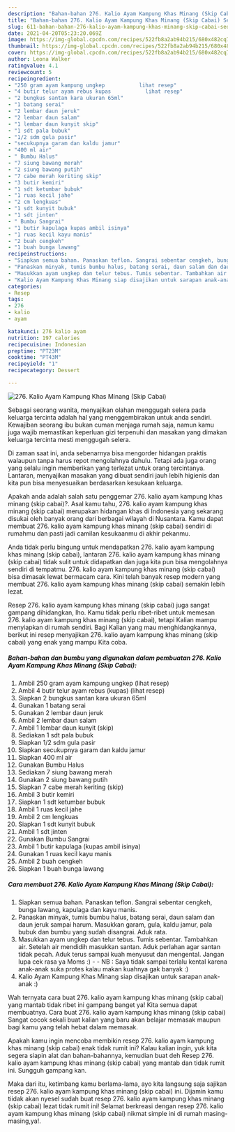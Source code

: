 ```yaml
---
description: "Bahan-bahan 276. Kalio Ayam Kampung Khas Minang (Skip Cabai) Sederhana dan Mudah Dibuat"
title: "Bahan-bahan 276. Kalio Ayam Kampung Khas Minang (Skip Cabai) Sederhana dan Mudah Dibuat"
slug: 611-bahan-bahan-276-kalio-ayam-kampung-khas-minang-skip-cabai-sederhana-dan-mudah-dibuat
date: 2021-04-20T05:23:20.069Z
image: https://img-global.cpcdn.com/recipes/522fb8a2ab94b215/680x482cq70/276-kalio-ayam-kampung-khas-minang-skip-cabai-foto-resep-utama.jpg
thumbnail: https://img-global.cpcdn.com/recipes/522fb8a2ab94b215/680x482cq70/276-kalio-ayam-kampung-khas-minang-skip-cabai-foto-resep-utama.jpg
cover: https://img-global.cpcdn.com/recipes/522fb8a2ab94b215/680x482cq70/276-kalio-ayam-kampung-khas-minang-skip-cabai-foto-resep-utama.jpg
author: Leona Walker
ratingvalue: 4.1
reviewcount: 5
recipeingredient:
- "250 gram ayam kampung ungkep           lihat resep"
- "4 butir telur ayam rebus kupas           lihat resep"
- "2 bungkus santan kara ukuran 65ml"
- "1 batang serai"
- "2 lembar daun jeruk"
- "2 lembar daun salam"
- "1 lembar daun kunyit skip"
- "1 sdt pala bubuk"
- "1/2 sdm gula pasir"
- "secukupnya garam dan kaldu jamur"
- "400 ml air"
- " Bumbu Halus"
- "7 siung bawang merah"
- "2 siung bawang putih"
- "7 cabe merah keriting skip"
- "3 butir kemiri"
- "1 sdt ketumbar bubuk"
- "1 ruas kecil jahe"
- "2 cm lengkuas"
- "1 sdt kunyit bubuk"
- "1 sdt jinten"
- " Bumbu Sangrai"
- "1 butir kapulaga kupas ambil isinya"
- "1 ruas kecil kayu manis"
- "2 buah cengkeh"
- "1 buah bunga lawang"
recipeinstructions:
- "Siapkan semua bahan. Panaskan teflon. Sangrai sebentar cengkeh, bunga lawang, kapulaga dan kayu manis."
- "Panaskan minyak, tumis bumbu halus, batang serai, daun salam dan daun jeruk sampai harum. Masukkan garam, gula, kaldu jamur, pala bubuk dan bumbu yang sudah disangrai. Aduk rata."
- "Masukkan ayam ungkep dan telur tebus. Tumis sebentar. Tambahkan air. Setelah air mendidih masukkan santan. Aduk perlahan agar santan tidak pecah. Aduk terus sampai kuah menyusut dan mengental. Jangan lupa cek rasa ya Moms :)  NB : Saya tidak sampai terlalu kental karena anak-anak suka protes kalau makan kuahnya gak banyak :)"
- "Kalio Ayam Kampung Khas Minang siap disajikan untuk sarapan anak-anak :)"
categories:
- Resep
tags:
- 276
- kalio
- ayam

katakunci: 276 kalio ayam 
nutrition: 197 calories
recipecuisine: Indonesian
preptime: "PT23M"
cooktime: "PT43M"
recipeyield: "1"
recipecategory: Dessert

---
```



![276. Kalio Ayam Kampung Khas Minang (Skip Cabai)](https://img-global.cpcdn.com/recipes/522fb8a2ab94b215/680x482cq70/276-kalio-ayam-kampung-khas-minang-skip-cabai-foto-resep-utama.jpg)

Sebagai seorang wanita, menyajikan olahan menggugah selera pada keluarga tercinta adalah hal yang menggembirakan untuk anda sendiri. Kewajiban seorang ibu bukan cuman menjaga rumah saja, namun kamu juga wajib memastikan keperluan gizi terpenuhi dan masakan yang dimakan keluarga tercinta mesti menggugah selera.

Di zaman  saat ini, anda sebenarnya bisa mengorder hidangan praktis walaupun tanpa harus repot mengolahnya dahulu. Tetapi ada juga orang yang selalu ingin memberikan yang terlezat untuk orang tercintanya. Lantaran, menyajikan masakan yang dibuat sendiri jauh lebih higienis dan kita pun bisa menyesuaikan berdasarkan kesukaan keluarga. 



Apakah anda adalah salah satu penggemar 276. kalio ayam kampung khas minang (skip cabai)?. Asal kamu tahu, 276. kalio ayam kampung khas minang (skip cabai) merupakan hidangan khas di Indonesia yang sekarang disukai oleh banyak orang dari berbagai wilayah di Nusantara. Kamu dapat membuat 276. kalio ayam kampung khas minang (skip cabai) sendiri di rumahmu dan pasti jadi camilan kesukaanmu di akhir pekanmu.

Anda tidak perlu bingung untuk mendapatkan 276. kalio ayam kampung khas minang (skip cabai), lantaran 276. kalio ayam kampung khas minang (skip cabai) tidak sulit untuk didapatkan dan juga kita pun bisa mengolahnya sendiri di tempatmu. 276. kalio ayam kampung khas minang (skip cabai) bisa dimasak lewat bermacam cara. Kini telah banyak resep modern yang membuat 276. kalio ayam kampung khas minang (skip cabai) semakin lebih lezat.

Resep 276. kalio ayam kampung khas minang (skip cabai) juga sangat gampang dihidangkan, lho. Kamu tidak perlu ribet-ribet untuk memesan 276. kalio ayam kampung khas minang (skip cabai), tetapi Kalian mampu menyiapkan di rumah sendiri. Bagi Kalian yang mau menghidangkannya, berikut ini resep menyajikan 276. kalio ayam kampung khas minang (skip cabai) yang enak yang mampu Kita coba.

<!--inarticleads1-->

##### Bahan-bahan dan bumbu yang digunakan dalam pembuatan 276. Kalio Ayam Kampung Khas Minang (Skip Cabai):

1. Ambil 250 gram ayam kampung ungkep           (lihat resep)
1. Ambil 4 butir telur ayam rebus (kupas)           (lihat resep)
1. Siapkan 2 bungkus santan kara ukuran 65ml
1. Gunakan 1 batang serai
1. Gunakan 2 lembar daun jeruk
1. Ambil 2 lembar daun salam
1. Ambil 1 lembar daun kunyit (skip)
1. Sediakan 1 sdt pala bubuk
1. Siapkan 1/2 sdm gula pasir
1. Siapkan secukupnya garam dan kaldu jamur
1. Siapkan 400 ml air
1. Gunakan  Bumbu Halus
1. Sediakan 7 siung bawang merah
1. Gunakan 2 siung bawang putih
1. Siapkan 7 cabe merah keriting (skip)
1. Ambil 3 butir kemiri
1. Siapkan 1 sdt ketumbar bubuk
1. Ambil 1 ruas kecil jahe
1. Ambil 2 cm lengkuas
1. Siapkan 1 sdt kunyit bubuk
1. Ambil 1 sdt jinten
1. Gunakan  Bumbu Sangrai
1. Ambil 1 butir kapulaga (kupas ambil isinya)
1. Gunakan 1 ruas kecil kayu manis
1. Ambil 2 buah cengkeh
1. Siapkan 1 buah bunga lawang




<!--inarticleads2-->

##### Cara membuat 276. Kalio Ayam Kampung Khas Minang (Skip Cabai):

1. Siapkan semua bahan. Panaskan teflon. Sangrai sebentar cengkeh, bunga lawang, kapulaga dan kayu manis.
1. Panaskan minyak, tumis bumbu halus, batang serai, daun salam dan daun jeruk sampai harum. Masukkan garam, gula, kaldu jamur, pala bubuk dan bumbu yang sudah disangrai. Aduk rata.
1. Masukkan ayam ungkep dan telur tebus. Tumis sebentar. Tambahkan air. Setelah air mendidih masukkan santan. Aduk perlahan agar santan tidak pecah. Aduk terus sampai kuah menyusut dan mengental. Jangan lupa cek rasa ya Moms :) -  - NB : Saya tidak sampai terlalu kental karena anak-anak suka protes kalau makan kuahnya gak banyak :)
1. Kalio Ayam Kampung Khas Minang siap disajikan untuk sarapan anak-anak :)




Wah ternyata cara buat 276. kalio ayam kampung khas minang (skip cabai) yang mantab tidak ribet ini gampang banget ya! Kita semua dapat membuatnya. Cara buat 276. kalio ayam kampung khas minang (skip cabai) Sangat cocok sekali buat kalian yang baru akan belajar memasak maupun bagi kamu yang telah hebat dalam memasak.

Apakah kamu ingin mencoba membikin resep 276. kalio ayam kampung khas minang (skip cabai) enak tidak rumit ini? Kalau kalian ingin, yuk kita segera siapin alat dan bahan-bahannya, kemudian buat deh Resep 276. kalio ayam kampung khas minang (skip cabai) yang mantab dan tidak rumit ini. Sungguh gampang kan. 

Maka dari itu, ketimbang kamu berlama-lama, ayo kita langsung saja sajikan resep 276. kalio ayam kampung khas minang (skip cabai) ini. Dijamin kamu tiidak akan nyesel sudah buat resep 276. kalio ayam kampung khas minang (skip cabai) lezat tidak rumit ini! Selamat berkreasi dengan resep 276. kalio ayam kampung khas minang (skip cabai) nikmat simple ini di rumah masing-masing,ya!.

